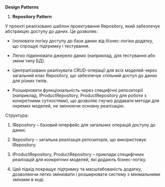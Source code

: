 **Design Patterns**
1) **Repository Pattern**

У проєкті реалізовано шаблон проектування Repository, який забезпечує абстракцію доступу до даних. Це дозволяє:

- Ізолювати логіку доступу до бази даних від бізнес-логіки додатку, що спрощує підтримку і тестування.

- Легко підмінювати джерело даних (наприклад, для тестування або зміни типу БД).

- Централізовано реалізувати CRUD-операції для всіх моделей через загальний клас Repository<T>, що забезпечує спільний доступ до даних для різних типів.

- Розширювати функціональність через специфічні репозиторії (наприклад, IProductRepository, ProductRepository для роботи з конкретними сутностями), що дозволяє гнучко додавати методи для окремих моделей, не змінюючи основну реалізацію.

Структура:
1) IRepository<T> – базовий інтерфейс для загальних операцій доступу до даних.

2) Repository<T> – загальна реалізація репозиторія, що використовує IRepository<T>.

3) IProductRepository, ProductRepository – приклади специфічних реалізацій для конкретних моделей, які додають бізнес-логіку.

4) Цей підхід покращує підтримку та масштабованість додатку, дозволяючи легко змінювати і розширювати систему з мінімальними змінами в коді.
